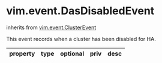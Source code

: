 vim.event.DasDisabledEvent
==========================
inherits from [vim.event.ClusterEvent](docs/vim.event.ClusterEvent.md)


This event records when a cluster has been disabled for HA.

| property | type | optional | priv | desc |
|:---------|:-----|:---------|:-----|:-----|


